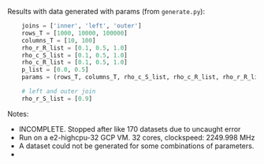 Results with data generated with params (from `generate.py`):

```python
    joins = ['inner', 'left', 'outer']
    rows_T = [1000, 10000, 100000]
    columns_T = [10, 100]
    rho_r_R_list = [0.1, 0.5, 1.0]
    rho_c_S_list = [0.1, 0.5, 1.0]
    rho_c_R_list = [0.1, 0.5, 1.0]
    p_list = [0.0, 0.5]
    params = (rows_T, columns_T, rho_c_S_list, rho_c_R_list, rho_r_R_list, p_list)

    # left and outer join
    rho_r_S_list = [0.9]
```

Notes:
 - INCOMPLETE. Stopped after like 170 datasets due to uncaught error
 - Run on a e2-highcpu-32 GCP VM. 32 cores, clockspeed: 2249.998 MHz
 - A dataset could not be generated for some combinations of parameters.
 - 
